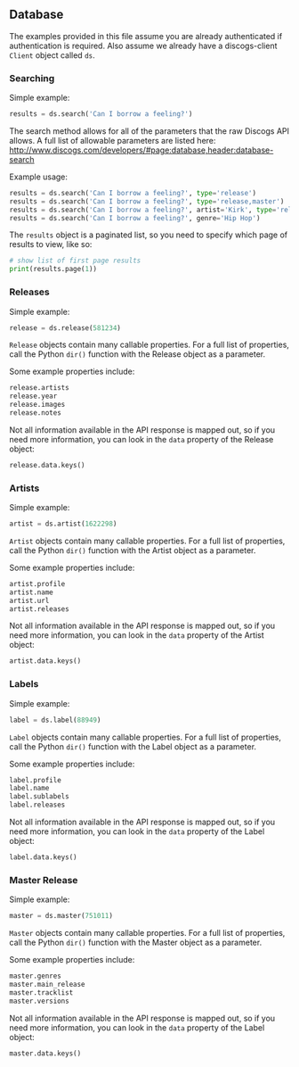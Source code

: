 ## Database

The examples provided in this file assume you are already authenticated if authentication is required. Also assume we already have a discogs-client `Client` object called `ds`.

### Searching

Simple example:

```python
results = ds.search('Can I borrow a feeling?')
```

The search method allows for all of the parameters that the raw Discogs API allows. A full list of allowable parameters are listed here: http://www.discogs.com/developers/#page:database,header:database-search

Example usage:

```python
results = ds.search('Can I borrow a feeling?', type='release')
results = ds.search('Can I borrow a feeling?', type='release,master')
results = ds.search('Can I borrow a feeling?', artist='Kirk', type='release')
results = ds.search('Can I borrow a feeling?', genre='Hip Hop')
```

The `results` object is a paginated list, so you need to specify which page of results to view, like so:

```python
# show list of first page results
print(results.page(1))
```

### Releases

Simple example:

```python
release = ds.release(581234)
```

`Release` objects contain many callable properties. For a full list of properties, call the Python `dir()` function with the Release object as a parameter.

Some example properties include:
```python
release.artists
release.year
release.images
release.notes
```

Not all information available in the API response is mapped out, so if you need more information, you can look in the `data` property of the Release object:

```python
release.data.keys()
```

### Artists

Simple example:

```python
artist = ds.artist(1622298)
```

`Artist` objects contain many callable properties. For a full list of properties, call the Python `dir()` function with the Artist object as a parameter.

Some example properties include:
```python
artist.profile
artist.name
artist.url
artist.releases
```

Not all information available in the API response is mapped out, so if you need more information, you can look in the `data` property of the Artist object:

```python
artist.data.keys()
```

### Labels

Simple example:

```python
label = ds.label(88949)
```

`Label` objects contain many callable properties. For a full list of properties, call the Python `dir()` function with the Label object as a parameter.

Some example properties include:
```python
label.profile
label.name
label.sublabels
label.releases
```

Not all information available in the API response is mapped out, so if you need more information, you can look in the `data` property of the Label object:

```python
label.data.keys()
```

### Master Release

Simple example:

```python
master = ds.master(751011)
```

`Master` objects contain many callable properties. For a full list of properties, call the Python `dir()` function with the Master object as a parameter.

Some example properties include:
```python
master.genres
master.main_release
master.tracklist
master.versions
```

Not all information available in the API response is mapped out, so if you need more information, you can look in the `data` property of the Label object:

```python
master.data.keys()
```
